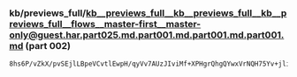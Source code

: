 ### kb/previews_full/kb__previews_full__kb__previews_full__kb__previews_full__flows__master-first__master-only@guest.har.part025.md.part001.md.part001.md.part001.md (part 002)

```md
8hs6P/vZkX/pvSEjlLBpeVCvtlEwpH/qyVv7AUzJIviMf+XPHgrQhgQYwxVrNQH75Yv+jlibHB5tqCRuBhjzKHBBhRh+l0i8yCGKtfk9d0K/OgXEC2b7LVANhPdcDG4b7v7pFSY0pk95v9csHIl/WVb+4
```

```
